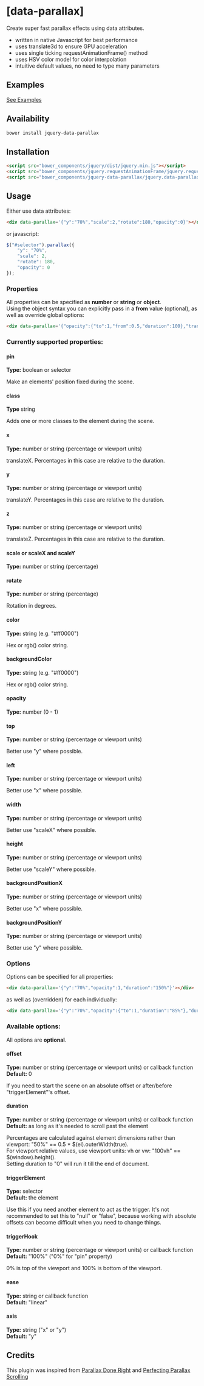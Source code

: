# [data-parallax]
Create super fast parallax effects using data attributes.

* written in native Javascript for best performance
* uses translate3d to ensure GPU acceleration
* uses single ticking requestAnimationFrame() method
* uses HSV color model for color interpolation
* intuitive default values, no need to type many parameters

## Examples

[See Examples](http://kasparsj.github.io/jquery-data-parallax/bower_components/jquery-data-parallax/examples/)

## Availability

```bash
bower install jquery-data-parallax
```

## Installation

```html
<script src="bower_components/jquery/dist/jquery.min.js"></script>
<script src="bower_components/jquery.requestAnimationFrame/jquery.requestAnimationFrame.min.js"></script>
<script src="bower_components/jquery-data-parallax/jquery.data-parallax.min.js"></script>
```

## Usage

Either use data attributes:

```html
<div data-parallax='{"y":"70%","scale":2,"rotate":180,"opacity":0}'></div>
```

or javascript:

```javascript
$("#selector").parallax({
    "y": "70%",
    "scale": 2,
    "rotate": 180,
    "opacity": 0
});
```

### Properties

All properties can be specified as **number** or **string** or **object**.  
Using the object syntax you can explicitly pass in a **from** value (optional), as well as override global options:

```html
<div data-parallax='{"opacity":{"to":1,"from":0.5,"duration":100},"translateY":"50%","duration":200}'></div>
```

### Currently supported properties:

#### pin
**Type:** boolean or selector

Make an elements' position fixed during the scene.

#### class
**Type** string

Adds one or more classes to the element during the scene.

#### x
**Type:** number or string (percentage or viewport units)

translateX. Percentages in this case are relative to the duration.

#### y
**Type:** number or string (percentage or viewport units)

translateY. Percentages in this case are relative to the duration.

#### z
**Type:** number or string (percentage or viewport units)

translateZ. Percentages in this case are relative to the duration.

#### scale or scaleX and scaleY
**Type:** number or string (percentage)

#### rotate
**Type:** number or string (percentage)

Rotation in degrees.

#### color
**Type:** string (e.g. "#ff0000")

Hex or rgb() color string.

#### backgroundColor
**Type:** string (e.g. "#ff0000")

Hex or rgb() color string.

#### opacity
**Type:** number (0 - 1)

#### top
**Type:** number or string (percentage or viewport units)

Better use "y" where possible.

#### left
**Type:** number or string (percentage or viewport units)

Better use "x" where possible.

#### width
**Type:** number or string (percentage or viewport units)

Better use "scaleX" where possible.

#### height
**Type:** number or string (percentage or viewport units)

Better use "scaleY" where possible.

#### backgroundPositionX
**Type:** number or string (percentage or viewport units)

Better use "x" where possible.

#### backgroundPositionY
**Type:** number or string (percentage or viewport units)

Better use "y" where possible.

### Options

Options can be specified for all properties:

```html
<div data-parallax='{"y":"70%","opacity":1,"duration":"150%"}'></div>
```

as well as (overridden) for each individually:

```html
<div data-parallax='{"y":"70%","opacity":{"to":1,"duration":"85%"},"duration":"150%"}'></div>
```

### Available options:

All options are **optional**.

#### offset
**Type:** number or string (percentage or viewport units) or callback function  
**Default:** 0

If you need to start the scene on an absolute offset or after/before "triggerElement"'s offset.

#### duration
**Type:** number or string (percentage or viewport units) or callback function  
**Default:** as long as it's needed to scroll past the element

Percentages are calculated against element dimensions rather than viewport: "50%" == 0.5 * $(el).outerWidth(true).  
For viewport relative values, use viewport units: vh or vw: "100vh" == $(window).height().  
Setting duration to "0" will run it till the end of document.

#### triggerElement
**Type:** selector  
**Default:** the element

Use this if you need another element to act as the trigger.
It's not recommended to set this to "null" or "false", because working with absolute offsets can become difficult 
when you need to change things. 

#### triggerHook
**Type:** number or string (percentage or viewport units) or callback function  
**Default:** "100%" ("0%" for "pin" property)

0% is top of the viewport and 100% is bottom of the viewport.

#### ease
**Type:** string or callback function  
**Default:** "linear"

#### axis
**Type:** string ("x" or "y")  
**Default:** "y"

## Credits
This plugin was inspired from [Parallax Done Right](https://medium.com/@dhg/parallax-done-right-82ced812e61c) and [Perfecting Parallax Scrolling](https://github.com/Form5/parallax)
